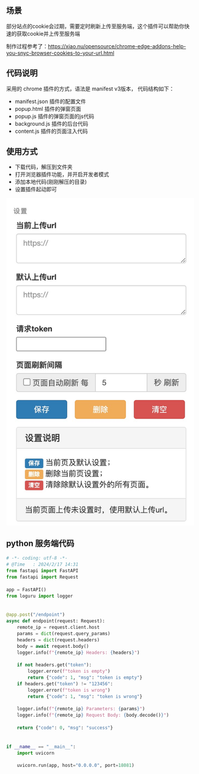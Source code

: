 
## 场景
部分站点的cookie会过期，需要定时刷新上传至服务端，这个插件可以帮助你快速的获取cookie并上传至服务端

制作过程参考了：https://xiao.nu/opensource/chrome-edge-addons-help-you-snyc-browser-cookies-to-your-url.html

## 代码说明
采用的 chrome 插件的方式，语法是 manifest v3版本， 代码结构如下：
- manifest.json 插件的配置文件
- popup.html 插件的弹窗页面
- popup.js 插件的弹窗页面的js代码
- background.js 插件的后台代码
- content.js 插件的页面注入代码

## 使用方式

- 下载代码，解压到文件夹
- 打开浏览器插件功能，并开启开发者模式 
- 添加本地代码(刚刚解压的目录)
- 设置插件起动即可

![image](static/page_view.jpg)

## python 服务端代码
```python
# -*- coding: utf-8 -*-
# @Time   : 2024/2/17 14:31
from fastapi import FastAPI
from fastapi import Request

app = FastAPI()
from loguru import logger


@app.post("/endpoint")
async def endpoint(request: Request):
    remote_ip = request.client.host
    params = dict(request.query_params)
    headers = dict(request.headers)
    body = await request.body()
    logger.info(f"{remote_ip} Headers: {headers}")

    if not headers.get("token"):
        logger.error(f"token is empty")
        return {"code": 1, "msg": "token is empty"}
    if headers.get("token") != "123456":
        logger.error(f"token is wrong")
        return {"code": 1, "msg": "token is wrong"}

    logger.info(f"{remote_ip} Parameters: {params}")
    logger.info(f"{remote_ip} Request Body: {body.decode()}")

    return {"code": 0, "msg": "success"}


if __name__ == "__main__":
    import uvicorn

    uvicorn.run(app, host="0.0.0.0", port=18081)

```
